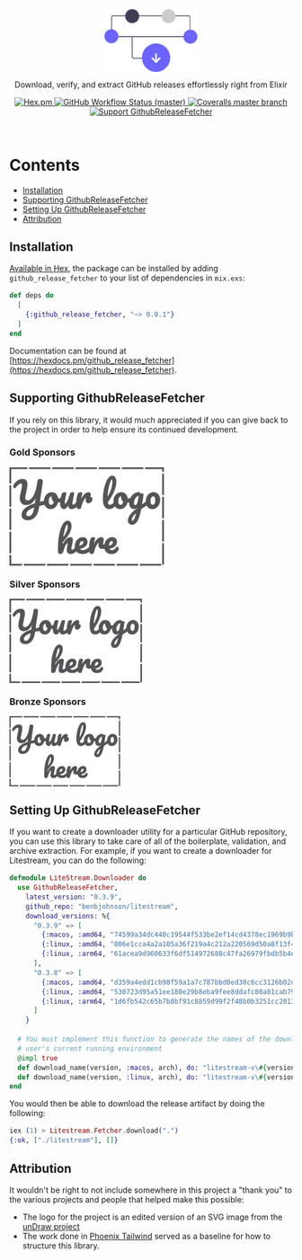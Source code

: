 <!--START-->
<p align="center">
  <img align="center" width="33%" src="guides/images/logo.svg" alt="GithubReleaseFetcher Logo">
</p>

<p align="center">
  Download, verify, and extract GitHub releases effortlessly right from Elixir
</p>

<p align="center">
  <a href="https://hex.pm/packages/github_release_fetcher">
    <img alt="Hex.pm" src="https://img.shields.io/hexpm/v/github_release_fetcher?style=for-the-badge">
  </a>

  <a href="https://github.com/akoutmos/github_release_fetcher/actions">
    <img alt="GitHub Workflow Status (master)"
    src="https://img.shields.io/github/workflow/status/akoutmos/github_release_fetcher/GithubReleaseFetcher%20CI/master?label=Build%20Status&style=for-the-badge">
  </a>

  <a href="https://coveralls.io/github/akoutmos/github_release_fetcher?branch=master">
    <img alt="Coveralls master branch" src="https://img.shields.io/coveralls/github/akoutmos/github_release_fetcher/master?style=for-the-badge">
  </a>

  <a href="https://github.com/sponsors/akoutmos">
    <img alt="Support GithubReleaseFetcher" src="https://img.shields.io/badge/Support%20the%20project-%E2%9D%A4-lightblue?style=for-the-badge">
  </a>
</p>

<br>
<!--END-->

# Contents

- [Installation](#installation)
- [Supporting GithubReleaseFetcher](#supporting-githubreleasefetcher)
- [Setting Up GithubReleaseFetcher](#setting-up-githubreleasefetcher)
- [Attribution](#attribution)

## Installation

[Available in Hex](https://hex.pm/packages/github_release_fetcher), the package can be installed by adding
`github_release_fetcher` to your list of dependencies in `mix.exs`:

```elixir
def deps do
  [
    {:github_release_fetcher, "~> 0.0.1"}
  ]
end
```

Documentation can be found at [https://hexdocs.pm/github_release_fetcher](https://hexdocs.pm/github_release_fetcher).

## Supporting GithubReleaseFetcher

If you rely on this library, it would much appreciated if you can give back to the project in order to help
ensure its continued development.

### Gold Sponsors

<a href="https://github.com/sponsors/akoutmos/sponsorships?sponsor=akoutmos&tier_id=58083">
  <img align="center" height="175" src="guides/images/your_logo_here.png" alt="Support the project">
</a>

### Silver Sponsors

<a href="https://github.com/sponsors/akoutmos/sponsorships?sponsor=akoutmos&tier_id=58082">
  <img align="center" height="150" src="guides/images/your_logo_here.png" alt="Support the project">
</a>

### Bronze Sponsors

<a href="https://github.com/sponsors/akoutmos/sponsorships?sponsor=akoutmos&tier_id=17615">
  <img align="center" height="125" src="guides/images/your_logo_here.png" alt="Support the project">
</a>

## Setting Up GithubReleaseFetcher

If you want to create a downloader utility for a particular GitHub repository, you can use this library
to take care of all of the boilerplate, validation, and archive extraction. For example, if you want to create
a downloader for Litestream, you can do the following:

```elixir
defmodule LiteStream.Downloader do
  use GithubReleaseFetcher,
    latest_version: "0.3.9",
    github_repo: "benbjohnson/litestream",
    download_versions: %{
      "0.3.9" => [
        {:macos, :amd64, "74599a34dc440c19544f533be2ef14cd4378ec1969b9b4fcfd24158946541869"},
        {:linux, :amd64, "806e1cca4a2a105a36f219a4c212a220569d50a8f13f45f38ebe49e6699ab99f"},
        {:linux, :arm64, "61acea9d960633f6df514972688c47fa26979fbdb5b4e81ebc42f4904394c5c5"}
      ],
      "0.3.8" => [
        {:macos, :amd64, "d359a4edd1cb98f59a1a7c787bbd0ed30c6cc3126b02deb05a0ca501ff94a46a"},
        {:linux, :amd64, "530723d95a51ee180e29b8eba9fee8ddafc80a01cab7965290fb6d6fc31381b3"},
        {:linux, :arm64, "1d6fb542c65b7b8bf91c8859d99f2f48b0b3251cc201341281f8f2c686dd81e2"}
      ]
    }

  # You must implement this function to generate the names of the downloads based on the
  # user's current running environment
  @impl true
  def download_name(version, :macos, arch), do: "litestream-v\#{version}-darwin-\#{arch}.zip"
  def download_name(version, :linux, arch), do: "litestream-v\#{version}-linux-\#{arch}.tar.gz"
end
```

You would then be able to download the release artifact by doing the following:

```elixir
iex (1) > Litestream.Fetcher.download(".")
{:ok, ["./litestream"], []}
```

## Attribution

It wouldn't be right to not include somewhere in this project a "thank you" to the various projects and people that
helped make this possible:

- The logo for the project is an edited version of an SVG image from the [unDraw project](https://undraw.co/)
- The work done in [Phoenix Tailwind](https://github.com/phoenixframework/tailwind) served as a baseline for how to
  structure this library.
